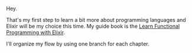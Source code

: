 Hey.

That's my first step to learn a bit more about programming languages and Elixir will be my choice this time. My guide book is the [Learn Functional Programming with Elixir](https://www.amazon.com.br/Functional-Programming-Elixir-Ulisses-Almeida/dp/168050245X).

I'll organize my flow by using one branch for each chapter.
